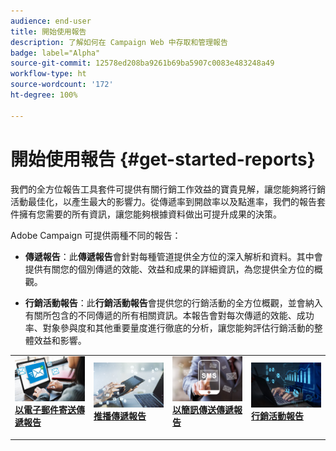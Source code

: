 ```yaml
---
audience: end-user
title: 開始使用報告
description: 了解如何在 Campaign Web 中存取和管理報告
badge: label="Alpha"
source-git-commit: 12578ed208ba9261b69ba5907c0083e483248a49
workflow-type: ht
source-wordcount: '172'
ht-degree: 100%

---
```


# 開始使用報告 {#get-started-reports}

我們的全方位報告工具&#x200B;&#x200B;套件可提供有關行銷工作效益的寶貴見解，讓您能夠將行銷活動最佳化，以產生最大的影響力。從傳遞率到開啟率以及點進率，我們的報告套件擁有您需要的所有資訊，讓您能夠根據資料做出可提升成果的決策。

Adobe Campaign 可提供兩種不同的報告：

* **傳遞報告**：此&#x200B;**傳遞報告**&#x200B;會針對每種管道提供全方位的深入解析和資料。其中會提供有關您的個別傳遞的效能、效益和成果的詳細資訊，為您提供全方位的概觀。

* **行銷活動報告**：此&#x200B;**行銷活動報告**&#x200B;會提供您的行銷活動的全方位概觀，並會納入有關所包含的不同傳遞的所有相關資訊。本報告會對每次傳遞的效能、成功率、對象參與度和其他重要量度進行徹底的分析，讓您能夠評估行銷活動的整體效益和影響。



<table style="table-layout:fixed"><tr style="border: 0;">
<td>
<a href="email-report.md">
<img alt="銷售機會" src="assets/do-not-localize/email_report.jpeg">
</a>
<div><a href="email-report.md"><strong>以電子郵件寄送傳遞報告 </strong>
</div>
<p>
</td>
<td>
<a href="push-report.md">
<img alt="不常使用" src="assets/do-not-localize/push_report.jpeg">
</a>
<div>
<a href="push-report.md"><strong> 推播傳遞報告 <strong></strong></a>
</div>
<p></td>
<td>
<a href="sms-report.md">
<img alt="驗證" src="assets/do-not-localize/sms_report.png">
</a>
<div>
<a href="sms-report.md"><strong>以簡訊傳送傳遞報告</strong></a>
</div>
<p>
</td>
<td>
<a href="campaign-reports.md">
<img alt="驗證" src="assets/do-not-localize/campaign_report.jpeg">
</a>
<div>
<a href="campaign-reports.md"><strong>行銷活動報告</strong></a>
</div>
<p>
</td>
</tr></table>
